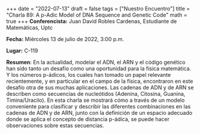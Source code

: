 +++
date  = "2022-07-13"
draft = false
tags  = ["Nuestro Encuentro"]
title = "Charla 89: A p-Adic Model of DNA Sequence and Genetic Code"
math  = true
+++
**Conferencista:**  Juan David Robles Cardenas, Estudiante de Matemáticas, Uptc

**Fecha:** Miércoles 13 de julio de 2022, 3:00 p.m.

**Lugar:** C-119 

**Resumen**:  En la actualidad, modelar el ADN, el ARN y el código genético han sido tanto un desafío como una oportunidad para la física matemática. Y los números p-ádicos, los cuales han tomado un papel relevante recientemente, y en particular en el campo de la física, encontraron en este desafío otra de sus muchas aplicaciones. Las cadenas de ADN y de ARN se describen como secuencias de nucleótidos (Adenina, Citosina, Guanina, Timina/Uracilo). En esta charla se mostrará cómo a través de un modelo conveniente para clasificar y describir las diferentes combinaciones en las cadenas de ADN y de ARN, junto con la definición de un espacio adecuado donde se aplica el concepto de distancia p-ádica, se puede hacer observaciones sobre estas secuencias.

